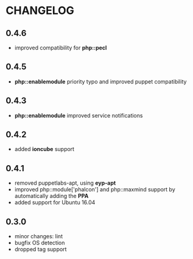 # CHANGELOG

## 0.4.6

* improved compatibility for **php::pecl**

## 0.4.5

* **php::enablemodule** priority typo and improved puppet compatibility

## 0.4.3

* **php::enablemodule** improved service notifications

## 0.4.2

* added **ioncube** support

## 0.4.1

* removed puppetlabs-apt, using **eyp-apt**
* improved php::module['phalcon'] and php::maxmind support by automatically adding the **PPA**
* added support for Ubuntu 16.04

## 0.3.0

* minor changes: lint
* bugfix OS detection
* dropped tag support
